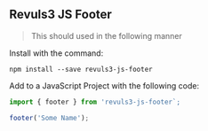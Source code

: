 ## Revuls3 JS Footer

> This should used in the following manner

Install with the command:
```
npm install --save revuls3-js-footer

```

Add to a JavaScript Project with the following code:

```javascript
import { footer } from 'revuls3-js-footer`;

footer('Some Name');
```